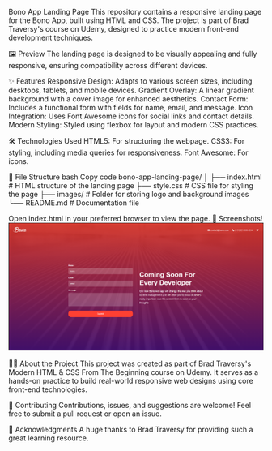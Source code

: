 Bono App Landing Page
This repository contains a responsive landing page for the Bono App, built using HTML and CSS. The project is part of Brad Traversy's course on Udemy, designed to practice modern front-end development techniques.

🖼️ Preview
The landing page is designed to be visually appealing and fully responsive, ensuring compatibility across different devices.

✨ Features
Responsive Design: Adapts to various screen sizes, including desktops, tablets, and mobile devices.
Gradient Overlay: A linear gradient background with a cover image for enhanced aesthetics.
Contact Form: Includes a functional form with fields for name, email, and message.
Icon Integration: Uses Font Awesome icons for social links and contact details.
Modern Styling: Styled using flexbox for layout and modern CSS practices.

🛠️ Technologies Used
HTML5: For structuring the webpage.
CSS3: For styling, including media queries for responsiveness.
Font Awesome: For icons.

📂 File Structure
bash
Copy code
bono-app-landing-page/
│
├── index.html # HTML structure of the landing page
├── style.css # CSS file for styling the page
├── images/ # Folder for storing logo and background images
└── README.md # Documentation file

Open index.html in your preferred browser to view the page.
📸 Screenshots!
![Bono Landin Page](<bono landing page.png>)

🧑‍💻 About the Project
This project was created as part of Brad Traversy's Modern HTML & CSS From The Beginning course on Udemy. It serves as a hands-on practice to build real-world responsive web designs using core front-end technologies.

🤝 Contributing
Contributions, issues, and suggestions are welcome! Feel free to submit a pull request or open an issue.

💬 Acknowledgments
A huge thanks to Brad Traversy for providing such a great learning resource.
